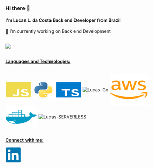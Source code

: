 ### Hi there 👋

<h4>I'm Lucas L. da Costa Back end Developer from Brazil</h4>

🔭 I’m currently working on Back end Development

##

<div align="left">
  <a href="https://github.com/lucaslealLLC">
  <img height="180em" src="https://github-readme-stats.vercel.app/api?username=lucaslealLLC&show_icons=true&theme=dark&include_all_commits=true&count_private=true"/>
</div>

##

 **Languages and Technologies:**
<div style="display: inline-block"><br>
  <img align="center" alt="Lucas-Js" height="50" width="80" src="https://raw.githubusercontent.com/devicons/devicon/master/icons/javascript/javascript-plain.svg">
  <img align="center" alt="Lucas-Python" height="60" width="70" src="https://raw.githubusercontent.com/devicons/devicon/master/icons/python/python-original.svg">
  <img align="center" alt="Lucas-Ts" height="50" width="80" src="https://raw.githubusercontent.com/devicons/devicon/master/icons/typescript/typescript-plain.svg">
  <img align="center" alt="Lucas-Go" height="90" width="100" src="https://github.com/abrahamcalf/programming-languages-logos/blob/master/src/go/go.svg">
  <img align="center" alt="Lucas-AWS" height="100" width="120" src="https://github.com/devicons/devicon/blob/master/icons/amazonwebservices/amazonwebservices-plain-wordmark.svg">
  <img align="center" alt="Lucas-DOCKER" height="70" width="100" src="https://github.com/devicons/devicon/blob/master/icons/docker/docker-plain.svg">
  <img align="center" alt="Lucas-SERVERLESS" height="50" width="50" src="https://www.vectorlogo.zone/logos/serverless/serverless-icon.svg">
 </div>

##

**Connect with me:**
<p align="left">
<a href="https://www.linkedin.com/in/lucas-leal-da-costa/" target="blank"><img align="center" src="https://github.com/devicons/devicon/blob/master/icons/linkedin/linkedin-original.svg" alt="lucaslealLLC" height="50" width="50" /></a> &nbsp;&nbsp;
</p>
